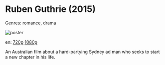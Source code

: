 # Ruben Guthrie (2015)

Genres: romance, drama

![poster](http://image.tmdb.org/t/p/w500/viBESXgz39DOsxOJH7tPtGmPGIx.jpg)

en:
  [720p](magnet:?xt=urn:btih:3C36935B04CF0C4DE5C0BCA3D92A4D9EB5BD1361&tr=udp://glotorrents.pw:6969/announce&tr=udp://tracker.opentrackr.org:1337/announce&tr=udp://torrent.gresille.org:80/announce&tr=udp://tracker.openbittorrent.com:80&tr=udp://tracker.coppersurfer.tk:6969&tr=udp://tracker.leechers-paradise.org:6969&tr=udp://p4p.arenabg.ch:1337&tr=udp://tracker.internetwarriors.net:1337)
  [1080p](magnet:?xt=urn:btih:493D5A2E623BFB012842CF3D4A136AC1D394429F&tr=udp://glotorrents.pw:6969/announce&tr=udp://tracker.opentrackr.org:1337/announce&tr=udp://torrent.gresille.org:80/announce&tr=udp://tracker.openbittorrent.com:80&tr=udp://tracker.coppersurfer.tk:6969&tr=udp://tracker.leechers-paradise.org:6969&tr=udp://p4p.arenabg.ch:1337&tr=udp://tracker.internetwarriors.net:1337)
  


An Australian film about a hard-partying Sydney ad man who seeks to start a new chapter in his life.
